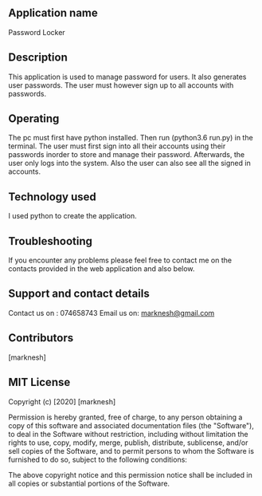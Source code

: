 ## Application name
Password Locker

## Description
This application is used to manage password for users.
It also generates user passwords.
The user must however sign up to all accounts with passwords.

## Operating
The pc must first have python installed.
Then run (python3.6 run.py) in the terminal.
The user must first sign into all their accounts using their passwords inorder to store and manage their password.
Afterwards, the user only logs into the system.
Also the user can also see all the signed in accounts.

##  Technology used
I used python to create the application.

## Troubleshooting
If you encounter any problems please feel free to contact me on the contacts provided in the web application and also below.

## Support and contact details
Contact us on : 074658743
Email us on: marknesh@gmail.com

## Contributors
[marknesh]

## MIT License

Copyright (c) [2020] [marknesh]

Permission is hereby granted, free of charge, to any person obtaining a copy
of this software and associated documentation files (the "Software"), to deal
in the Software without restriction, including without limitation the rights
to use, copy, modify, merge, publish, distribute, sublicense, and/or sell
copies of the Software, and to permit persons to whom the Software is
furnished to do so, subject to the following conditions:

The above copyright notice and this permission notice shall be included in all
copies or substantial portions of the Software.


